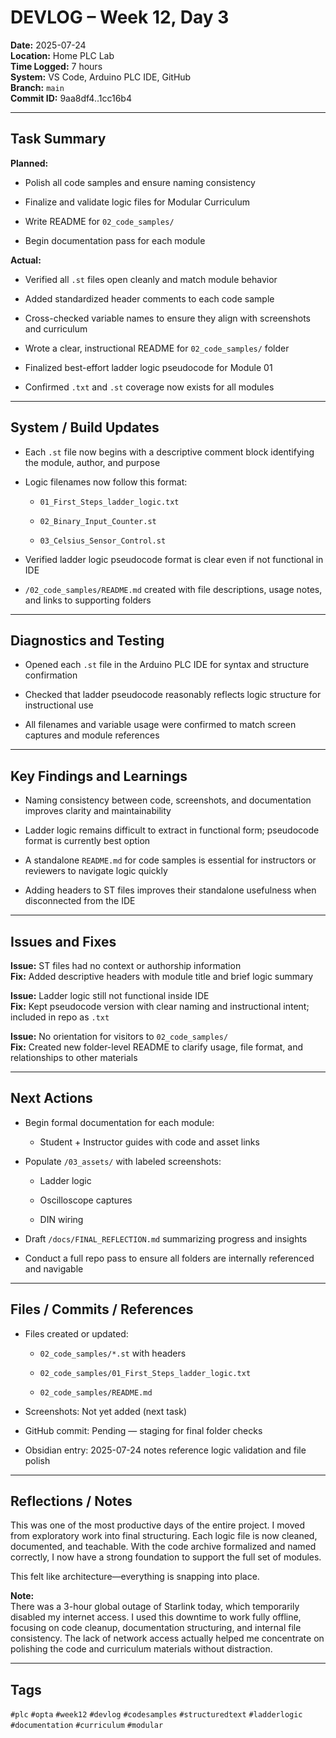 # DEVLOG – Week 12, Day 3

**Date:** 2025-07-24  
**Location:** Home PLC Lab  
**Time Logged:** 7 hours  
**System:** VS Code, Arduino PLC IDE, GitHub  
**Branch:** `main`  
**Commit ID:**  9aa8df4..1cc16b4

---

## Task Summary

**Planned:**

- Polish all code samples and ensure naming consistency
    
- Finalize and validate logic files for Modular Curriculum
    
- Write README for `02_code_samples/`
    
- Begin documentation pass for each module
    

**Actual:**

- Verified all `.st` files open cleanly and match module behavior
    
- Added standardized header comments to each code sample
    
- Cross-checked variable names to ensure they align with screenshots and curriculum
    
- Wrote a clear, instructional README for `02_code_samples/` folder
    
- Finalized best-effort ladder logic pseudocode for Module 01
    
- Confirmed `.txt` and `.st` coverage now exists for all modules
    

---

## System / Build Updates

- Each `.st` file now begins with a descriptive comment block identifying the module, author, and purpose
    
- Logic filenames now follow this format:
    
    - `01_First_Steps_ladder_logic.txt`
        
    - `02_Binary_Input_Counter.st`
        
    - `03_Celsius_Sensor_Control.st`
        
- Verified ladder logic pseudocode format is clear even if not functional in IDE
    
- `/02_code_samples/README.md` created with file descriptions, usage notes, and links to supporting folders
    

---

## Diagnostics and Testing

- Opened each `.st` file in the Arduino PLC IDE for syntax and structure confirmation
    
- Checked that ladder pseudocode reasonably reflects logic structure for instructional use
    
- All filenames and variable usage were confirmed to match screen captures and module references
    

---

## Key Findings and Learnings

- Naming consistency between code, screenshots, and documentation improves clarity and maintainability
    
- Ladder logic remains difficult to extract in functional form; pseudocode format is currently best option
    
- A standalone `README.md` for code samples is essential for instructors or reviewers to navigate logic quickly
    
- Adding headers to ST files improves their standalone usefulness when disconnected from the IDE
    

---

## Issues and Fixes

**Issue:** ST files had no context or authorship information  
**Fix:** Added descriptive headers with module title and brief logic summary

**Issue:** Ladder logic still not functional inside IDE  
**Fix:** Kept pseudocode version with clear naming and instructional intent; included in repo as `.txt`

**Issue:** No orientation for visitors to `02_code_samples/`  
**Fix:** Created new folder-level README to clarify usage, file format, and relationships to other materials

---

## Next Actions

- Begin formal documentation for each module:
    
    - Student + Instructor guides with code and asset links
        
- Populate `/03_assets/` with labeled screenshots:
    
    - Ladder logic
        
    - Oscilloscope captures
        
    - DIN wiring
        
- Draft `/docs/FINAL_REFLECTION.md` summarizing progress and insights
    
- Conduct a full repo pass to ensure all folders are internally referenced and navigable
    

---

## Files / Commits / References

- Files created or updated:
    
    - `02_code_samples/*.st` with headers
        
    - `02_code_samples/01_First_Steps_ladder_logic.txt`
        
    - `02_code_samples/README.md`
        
- Screenshots: Not yet added (next task)
    
- GitHub commit: Pending — staging for final folder checks
    
- Obsidian entry: 2025-07-24 notes reference logic validation and file polish
    

---

## Reflections / Notes

This was one of the most productive days of the entire project. I moved from exploratory work into final structuring. Each logic file is now cleaned, documented, and teachable. With the code archive formalized and named correctly, I now have a strong foundation to support the full set of modules.

This felt like architecture—everything is snapping into place.

**Note:**  
There was a 3-hour global outage of Starlink today, which temporarily disabled my internet access. I used this downtime to work fully offline, focusing on code cleanup, documentation structuring, and internal file consistency. The lack of network access actually helped me concentrate on polishing the code and curriculum materials without distraction.

---

## Tags

`#plc` `#opta` `#week12` `#devlog` `#codesamples` `#structuredtext` `#ladderlogic` `#documentation` `#curriculum` `#modular`
